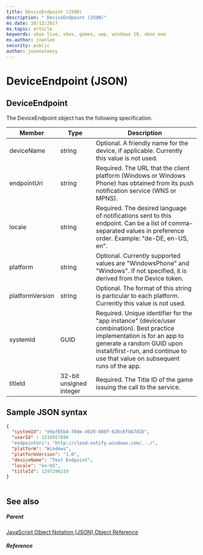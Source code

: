 ```yaml
---
title: DeviceEndpoint (JSON)
description: " DeviceEndpoint (JSON)"
ms.date: 10/12/2017
ms.topic: article
keywords: xbox live, xbox, games, uwp, windows 10, xbox one
ms.author: joanlee
security: public
author: joannaleecy
---
```


# DeviceEndpoint (JSON)
 
<a id="ID4EO"></a>

 
## DeviceEndpoint
 
The DeviceEndpoint object has the following specification.
 
| Member| Type| Description|
| --- | --- | --- |
| deviceName | string| Optional. A friendly name for the device, if applicable. Currently this value is not used. |
| endpointUri | string| Required. The URL that the client platform (Windows or Windows Phone) has obtained from its push notification service (WNS or MPNS). |
| locale | string| Required. The desired language of notifications sent to this endpoint. Can be a list of comma-separated values in preference order. Example: "de-DE, en-US, en". |
| platform | string| Optional. Currently supported values are "WindowsPhone" and "Windows". If not specified, it is derived from the Device token. |
| platformVersion | string| Optional. The format of this string is particular to each platform. Currently this value is not used. |
| systemId | GUID| Required. Unique identifier for the "app instance" (device/user combination). Best practice implementation is for an app to generate a random GUID upon install/first-run, and continue to use that value on subsequent runs of the app. |
| titleId | 32-bit unsigned integer| Required. The Title ID of the game issuing the call to the service. |

  
<a id="ID4EGD"></a>
 
## Sample JSON syntax

```json
{
  "systemId": "e9af05b4-70de-4920-880f-026c6fb67d1b",
  "userId" : 1234567890
  "endpointUri": "http://cloud.notify.windows.com/.../",
  "platform": "Windows",
  "platformVersion": "1.0",
  "deviceName": "Test Endpoint",
  "locale": "en-US",
  "titleId": 1297290219
}
    
```

  
<a id="ID4EPD"></a>
 
## See also

 
<a id="ID4ERD"></a>
 
##### Parent 

[JavaScript Object Notation (JSON) Object Reference](atoc-xboxlivews-reference-json.md)

  
<a id="ID4E4D"></a>
 
##### Reference